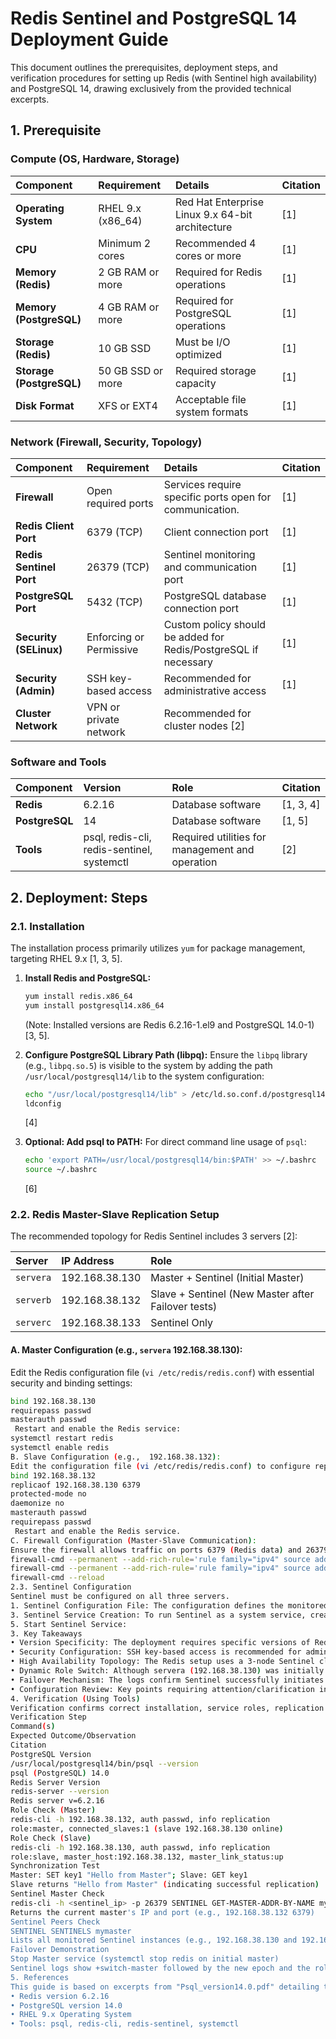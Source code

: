 # Redis Sentinel and PostgreSQL 14 Deployment Guide

This document outlines the prerequisites, deployment steps, and verification procedures for setting up Redis (with Sentinel high availability) and PostgreSQL 14, drawing exclusively from the provided technical excerpts.

## 1. Prerequisite

### Compute (OS, Hardware, Storage)

| Component | Requirement | Details | Citation |
| :--- | :--- | :--- | :--- |
| **Operating System** | RHEL 9.x (x86_64) | Red Hat Enterprise Linux 9.x 64-bit architecture | [1] |
| **CPU** | Minimum 2 cores | Recommended 4 cores or more | [1] |
| **Memory (Redis)** | 2 GB RAM or more | Required for Redis operations | [1] |
| **Memory (PostgreSQL)** | 4 GB RAM or more | Required for PostgreSQL operations | [1] |
| **Storage (Redis)** | 10 GB SSD | Must be I/O optimized | [1] |
| **Storage (PostgreSQL)** | 50 GB SSD or more | Required storage capacity | [1] |
| **Disk Format** | XFS or EXT4 | Acceptable file system formats | [1] |

### Network (Firewall, Security, Topology)

| Component | Requirement | Details | Citation |
| :--- | :--- | :--- | :--- |
| **Firewall** | Open required ports | Services require specific ports open for communication. | [1] |
| **Redis Client Port** | 6379 (TCP) | Client connection port | [1] |
| **Redis Sentinel Port** | 26379 (TCP) | Sentinel monitoring and communication port | [1] |
| **PostgreSQL Port** | 5432 (TCP) | PostgreSQL database connection port | [1] |
| **Security (SELinux)** | Enforcing or Permissive | Custom policy should be added for Redis/PostgreSQL if necessary | [1] |
| **Security (Admin)** | SSH key-based access | Recommended for administrative access | [1] |
| **Cluster Network** | VPN or private network | Recommended for cluster nodes [2] |

### Software and Tools

| Component | Version | Role | Citation |
| :--- | :--- | :--- | :--- |
| **Redis** | 6.2.16 | Database software | [1, 3, 4] |
| **PostgreSQL** | 14 | Database software | [1, 5] |
| **Tools** | psql, redis-cli, redis-sentinel, systemctl | Required utilities for management and operation | [2] |

## 2. Deployment: Steps

### 2.1. Installation

The installation process primarily utilizes `yum` for package management, targeting RHEL 9.x [1, 3, 5].

1.  **Install Redis and PostgreSQL:**
    ```bash
    yum install redis.x86_64
    yum install postgresql14.x86_64
    ```
    (Note: Installed versions are Redis 6.2.16-1.el9 and PostgreSQL 14.0-1) [3, 5].

2.  **Configure PostgreSQL Library Path (libpq):**
    Ensure the `libpq` library (e.g., `libpq.so.5`) is visible to the system by adding the path `/usr/local/postgresql14/lib` to the system configuration:
    ```bash
    echo "/usr/local/postgresql14/lib" > /etc/ld.so.conf.d/postgresql14.conf
    ldconfig
    ```
    [4]

3.  **Optional: Add psql to PATH:**
    For direct command line usage of `psql`:
    ```bash
    echo 'export PATH=/usr/local/postgresql14/bin:$PATH' >> ~/.bashrc
    source ~/.bashrc
    ```
    [6]

### 2.2. Redis Master-Slave Replication Setup

The recommended topology for Redis Sentinel includes 3 servers [2]:

| Server | IP Address | Role |
| :--- | :--- | :--- |
| `servera` | 192.168.38.130 | Master + Sentinel (Initial Master) | [2] |
| `serverb` | 192.168.38.132 | Slave + Sentinel (New Master after Failover tests) | [2, 7, 8] |
| `serverc` | 192.168.38.133 | Sentinel Only | [2] |

#### A. Master Configuration (e.g., `servera` 192.168.38.130):

Edit the Redis configuration file (`vi /etc/redis/redis.conf`) with essential security and binding settings:
```bash
bind 192.168.38.130
requirepass passwd
masterauth passwd
 Restart and enable the Redis service:
systemctl restart redis
systemctl enable redis
B. Slave Configuration (e.g.,  192.168.38.132):
Edit the configuration file (vi /etc/redis/redis.conf) to configure replication pointing to the initial master (192.168.38.130):
bind 192.168.38.132
replicaof 192.168.38.130 6379
protected-mode no
daemonize no
masterauth passwd
requirepass passwd
 Restart and enable the Redis service.
C. Firewall Configuration (Master-Slave Communication):
Ensure the firewall allows traffic on ports 6379 (Redis data) and 26379 (Sentinel) from the local network subnet (192.168.38.0/24):
firewall-cmd --permanent --add-rich-rule='rule family="ipv4" source address="192.168.38.0/24" port port=6379 protocol=tcp accept'
firewall-cmd --permanent --add-rich-rule='rule family="ipv4" source address="192.168.38.0/24" port port=26379 protocol=tcp accept'
firewall-cmd --reload
2.3. Sentinel Configuration
Sentinel must be configured on all three servers.
1. Sentinel Configuration File: The configuration defines the monitored master, named mymaster, which is initially located at 192.168.38.132 (based on the observation that the initial master role switched shortly after configuration). A quorum of 2 is required for failover.
3. Sentinel Service Creation: To run Sentinel as a system service, create a service file (e.g., /etc/systemd/system/redis-sentinel.service) using the path to redis-server (/usr/bin/redis-server):
5. Start Sentinel Service:
3. Key Takeaways
• Version Specificity: The deployment requires specific versions of Redis (6.2.16) and PostgreSQL (14), deployed on RHEL 9.x.
• Security Configuration: SSH key-based access is recommended for administration, and SELinux must be properly configured (enforcing or permissive). Access control relies on requirepass and masterauth using the password "passwd".
• High Availability Topology: The Redis setup uses a 3-node Sentinel cluster to monitor the master/slave configuration.
• Dynamic Role Switch: Although servera (192.168.38.130) was initially configured as the master, verification steps show that the Redis cluster switched its roles, with serverb (192.168.38.132) acting as the Master and servera acting as the Slave. Sentinel configuration also points to 192.168.38.132 as the monitored master.
• Failover Mechanism: The logs confirm Sentinel successfully initiates a failover (+switch-master), moving the master role from 192.168.38.130 to 192.168.38.132, and then reconfiguring 192.168.38.130 as the slave under the new master.
• Configuration Review: Key points requiring attention/clarification include the detailed interaction between the bind directive, service management, and firewall rules; explaining the role of configuration parameters; and establishing the absolute minimum required topology [Note after 26].
4. Verification (Using Tools)
Verification confirms correct installation, service roles, replication status, and failover capability.
Verification Step
Command(s)
Expected Outcome/Observation
Citation
PostgreSQL Version
/usr/local/postgresql14/bin/psql --version
psql (PostgreSQL) 14.0
Redis Server Version
redis-server --version
Redis server v=6.2.16
Role Check (Master)
redis-cli -h 192.168.38.132, auth passwd, info replication
role:master, connected_slaves:1 (slave 192.168.38.130 online)
Role Check (Slave)
redis-cli -h 192.168.38.130, auth passwd, info replication
role:slave, master_host:192.168.38.132, master_link_status:up
Synchronization Test
Master: SET key1 "Hello from Master"; Slave: GET key1
Slave returns "Hello from Master" (indicating successful replication)
Sentinel Master Check
redis-cli -h <sentinel_ip> -p 26379 SENTINEL GET-MASTER-ADDR-BY-NAME mymaster
Returns the current master's IP and port (e.g., 192.168.38.132 6379)
Sentinel Peers Check
SENTINEL SENTINELS mymaster
Lists all monitored Sentinel instances (e.g., 192.168.38.130 and 192.168.38.133 on 26379)
Failover Demonstration
Stop Master service (systemctl stop redis on initial master)
Sentinel logs show +switch-master followed by the new epoch and the role change.
5. References
This guide is based on excerpts from "Psql_version14.0.pdf" detailing the deployment of the following major software components:
• Redis version 6.2.16
• PostgreSQL version 14.0
• RHEL 9.x Operating System
• Tools: psql, redis-cli, redis-sentinel, systemctl
